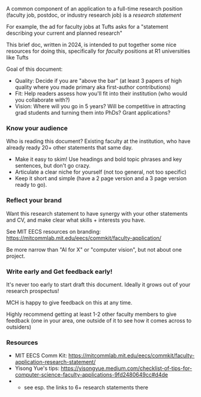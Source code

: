 A common component of an application to a full-time research position (faculty job, postdoc, or industry research job) is a *research statement*

For example, the ad for faculty jobs at Tufts asks for a "statement describing your current and planned research"

This brief doc, written in 2024, is intended to put together some nice resources for doing this, specifically for *faculty* positions at R1 universities like Tufts

Goal of this document:

* Quality: Decide if you are "above the bar" (at least 3 papers of high quality where you made primary aka first-author contributions)
* Fit: Help readers assess how you'll fit into their institution (who would you collaborate with?)
* Vision: Where will you go in 5 years? Will be competitive in attracting grad students and turning them into PhDs? Grant applications?

### Know your audience

Who is reading this document? Existing faculty at the institution, who have already ready 20+ other statements that same day. 

* Make it easy to skim! Use headings and bold topic phrases and key sentences, but don't go crazy.
* Articulate a clear niche for yourself (not too general, not too specific)
* Keep it short and simple (have a 2 page version and a 3 page version ready to go).

### Reflect your brand

Want this research statement to have synergy with your other statements and CV, and make clear what skills + interests you have.

See MIT EECS resources on branding: <https://mitcommlab.mit.edu/eecs/commkit/faculty-application/>

Be more narrow than "AI for X" or "computer vision", but not about one project.

### Write early and Get feedback early!

It's never too early to start draft this document. Ideally it grows out of your research prospectus!

MCH is happy to give feedback on this at any time.

Highly recommend getting at least 1-2 other faculty members to give feedback (one in your area, one outside of it to see how it comes across to outsiders)

### Resources

* MIT EECS Comm Kit: https://mitcommlab.mit.edu/eecs/commkit/faculty-application-research-statement/
* Yisong Yue's tips: <https://yisongyue.medium.com/checklist-of-tips-for-computer-science-faculty-applications-9fd2480649cc#d4de>
* * see esp. the links to 6+ research statements there

